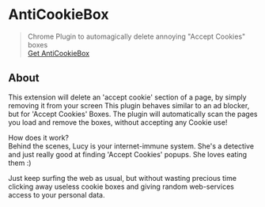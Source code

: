 # AntiCookieBox
> Chrome Plugin to automagically delete annoying "Accept Cookies" boxes  
> [Get AntiCookieBox](https://www.noel-friedrich.de/anticookiebox)

## About

This extension will delete an 'accept cookie' section of a page, by simply removing it from your screen
This plugin behaves similar to an ad blocker, but for 'Accept Cookies' Boxes. The plugin will automatically scan the pages you load and remove the boxes, without accepting any Cookie use!  
  
How does it work?  
Behind the scenes, Lucy is your internet-immune system. She's a detective and just really good at finding 'Accept Cookies' popups. She loves eating them :)  

Just keep surfing the web as usual, but without wasting precious time clicking away useless cookie boxes and giving random web-services access to your personal data.  

